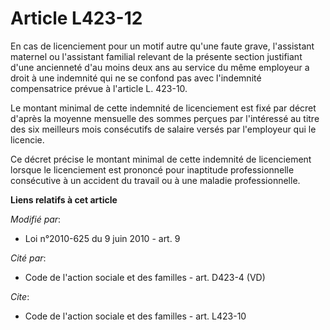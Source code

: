 # Article L423-12

En cas de licenciement pour un motif autre qu'une faute grave, l'assistant maternel ou l'assistant familial relevant de la
présente section justifiant d'une ancienneté d'au moins deux ans au service du même employeur a droit à une indemnité qui ne
se confond pas avec l'indemnité compensatrice prévue à l'article L. 423-10.

Le montant minimal de cette indemnité de licenciement est fixé par décret d'après la moyenne mensuelle des sommes perçues par
l'intéressé au titre des six meilleurs mois consécutifs de salaire versés par l'employeur qui le licencie. 

Ce décret précise le montant minimal de cette indemnité de licenciement lorsque le licenciement est prononcé pour inaptitude
professionnelle consécutive à un accident du travail ou à une maladie professionnelle.

**Liens relatifs à cet article**

_Modifié par_:

  - Loi n°2010-625 du 9 juin 2010 - art. 9

_Cité par_:

  - Code de l'action sociale et des familles - art. D423-4 (VD)

_Cite_:

  - Code de l'action sociale et des familles - art. L423-10
